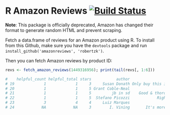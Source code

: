 R Amazon Reviews [![Build Status](https://travis-ci.org/robertzk/amazonreviews.svg?branch=master)](https://travis-ci.org/robertzk/amazonreviews)
=============

**Note**: This package is officially deprecated, Amazon has changed
their format to generate random HTML and prevent scraping.

Fetch a data.frame of reviews for an Amazon product using R. To install from this Github,
make sure you have the `devtools` package and run `install_github('amazonreviews', 'robertzk')`. 

Then you can fetch Amazon reviews by product ID:

````R
revs <- fetch_amazon_reviews(1449316956); print(tail(revs[, 1:6]))

#    helpful_count helpful_total stars           author                                      title              date
# 19             1             1     3     Susan Donath Only buy this if you want to learn ggplot2 February 16, 2014
# 20             1             1     5 Grant Coble-Neal                                 Great book  February 2, 2014
# 21             1             1     5         jb in sd    Good & thorough resource for scientists November 30, 2013
# 22             1             1     5  Stefano Picozzi            Right content at the right time November 28, 2013
# 23             3             4     4     Luiz Marques                 Good Coverage of the topic  January 14, 2013
# 24            NA            NA     3        I. Vining       It's more for ggplot2 than regular R    March 11, 2014
````

